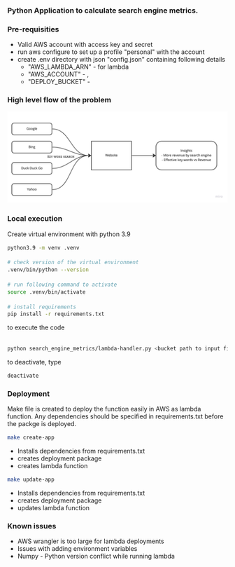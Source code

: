 ### Python Application to calculate search engine metrics.

### Pre-requisities

- Valid AWS account with access key and secret
- run aws configure to set up a profile "personal" with the account
- create .env directory with json "config.json" containing following details
    - "AWS_LAMBDA_ARN" - <ARN> for lambda
    - "AWS_ACCOUNT" - <AWS Account Id>,
    - "DEPLOY_BUCKET" - <Bucket for the deployment zip to reside>

### High level flow of the problem

![high level flow - business problem ](search_engine.jpg)


### Local execution

Create virtual environment with python 3.9

```bash
python3.9 -m venv .venv

# check version of the virtual environment
.venv/bin/python --version

# run following command to activate
source .venv/bin/activate

# install requirements
pip install -r requirements.txt

```
to execute the code

```bash

python search_engine_metrics/lambda-handler.py <bucket path to input file>

```

to deactivate, type
```bash
deactivate
```

### Deployment

Make file is created to deploy the function easily in AWS as lambda function. Any dependencies should be specified in requirements.txt before the packge is deployed. 

```bash
make create-app
```

- Installs dependencies from requirements.txt 
- creates deployment package
- creates lambda function

```bash
make update-app
```

- Installs dependencies from requirements.txt 
- creates deployment package
- updates lambda function

### Known issues

- AWS wrangler is too large for lambda deployments
- Issues with adding environment variables
- Numpy - Python version conflict while running lambda